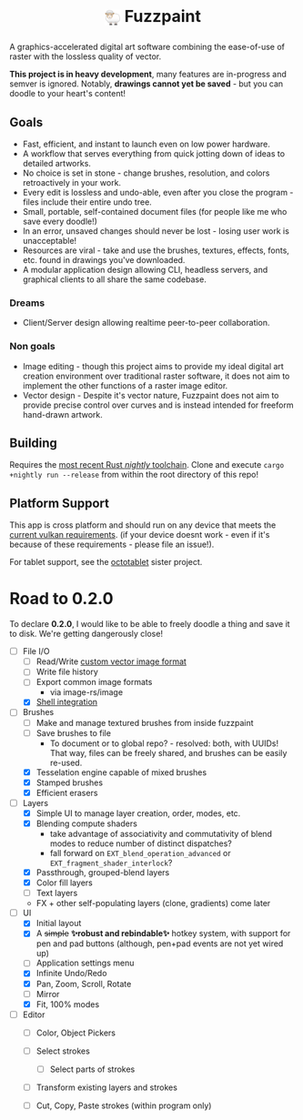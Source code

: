 # <p style="text-align:center;"><a href="#" onclick="return false;"><img src="https://raw.githubusercontent.com/googlefonts/noto-emoji/main/svg/emoji_u1f411.svg" alt="Baa" title="Baa" style="position:relative;bottom: -0.2em;width:1em;"/></a> Fuzzpaint</p>

A graphics-accelerated digital art software combining the ease-of-use of raster with the lossless quality of vector.

**This project is in heavy development**, many features are in-progress and semver is ignored. Notably, **drawings cannot yet be saved** - but you can doodle to your heart's content!

## Goals
* Fast, efficient, and instant to launch even on low power hardware.
* A workflow that serves everything from quick jotting down of ideas to detailed artworks.
* No choice is set in stone - change brushes, resolution, and colors retroactively in your work.
* Every edit is lossless and undo-able, even after you close the program - files include their entire undo tree.
* Small, portable, self-contained document files (for people like me who save every doodle!)
* In an error, unsaved changes should never be lost - losing user work is unacceptable!
* Resources are viral - take and use the brushes, textures, effects, fonts, etc. found in drawings you've downloaded.
* A modular application design allowing CLI, headless servers, and graphical clients to all share the same codebase.

### Dreams
* Client/Server design allowing realtime peer-to-peer collaboration.

### Non goals
* Image editing - though this project aims to provide my ideal digital art creation environment over traditional raster software, it does not aim to implement the other functions of a raster image editor.
* Vector design - Despite it's vector nature, Fuzzpaint does not aim to provide precise control over curves and is instead intended for freeform hand-drawn artwork.

## Building
Requires the [most recent Rust *nightly* toolchain](https://www.rust-lang.org/tools/install). Clone and execute `cargo +nightly run --release` from within the root directory of this repo!

## Platform Support
This app is cross platform and should run on any device that meets the [current vulkan requirements](assumptions.md).
(if your device doesnt work - even if it's because of these requirements - please file an issue!).

For tablet support, see the [octotablet](https://github.com/Fuzzyzilla/octotablet) sister project.

# Road to **0.2.0**
To declare **0.2.0**, I would like to be able to freely doodle a thing and save it to disk. We're getting dangerously close!

 - [ ] File I/O
   - [ ] Read/Write [custom vector image format](fileschema.md)
   - [ ] Write file history
   - [ ] Export common image formats
     - via image-rs/image
   - [X] [Shell integration](https://github.com/Fuzzyzilla/fuzzpaint-thumbnailer)
 - [ ] Brushes
   - [ ] Make and manage textured brushes from inside fuzzpaint
   - [ ] Save brushes to file
     - To document or to global repo? - resolved: both, with UUIDs! That way, files can be freely shared, and brushes can be easily re-used.
   - [X] Tesselation engine capable of mixed brushes
   - [X] Stamped brushes
   - [X] Efficient erasers
 - [ ] Layers
   - [X] Simple UI to manage layer creation, order, modes, etc.
   - [X] Blending compute shaders
     - take advantage of associativity and commutativity of blend modes to reduce number of distinct dispatches?
     - fall forward on `EXT_blend_operation_advanced` or `EXT_fragment_shader_interlock`?
   - [X] Passthrough, grouped-blend layers
   - [X] Color fill layers
   - [ ] Text layers
   - FX + other self-populating layers (clone, gradients) come later
 - [ ] UI
   - [X] Initial layout
   - [X] A ~~simple~~ **✨robust and rebindable✨** hotkey system, with support for
         pen and pad buttons (although, pen+pad events are not yet wired up)
   - [ ] Application settings menu
   - [X] Infinite Undo/Redo
   - [X] Pan, Zoom, Scroll, Rotate
   - [ ] Mirror
   - [X] Fit, 100% modes
 - [ ] Editor
   - [ ] Color, Object Pickers
   - [ ] Select strokes
     - [ ] Select parts of strokes
   - [ ] Transform existing layers and strokes
   - [ ] Cut, Copy, Paste strokes (within program only)

